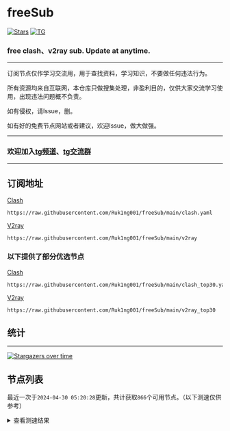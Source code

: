 # freeSub
[![Stars](https://img.shields.io/github/stars/Ruk1ng001/freeSub)](https://github.com/Ruk1ng001/freeSub/stargazers)
[![TG](https://img.shields.io/badge/Telegram-gray?logo=Telegram)](https://t.me/Ruk1ng001)
### free clash、v2ray sub. Update at anytime.

---

订阅节点仅作学习交流用，用于查找资料，学习知识，不要做任何违法行为。

所有资源均来自互联网，本仓库只做搜集处理，非盈利目的，仅供大家交流学习使用，出现违法问题概不负责。

如有侵权，请Issue，删。

如有好的免费节点网站或者建议，欢迎Issue，做大做强。

---

### 欢迎加入[tg频道](https://t.me/Ruk1ng001)、[tg交流群](https://t.me/+-e-b04EE5Cw2NmU1)

---

## 订阅地址
[Clash](https://raw.githubusercontent.com/Ruk1ng001/freeSub/main/clash.yaml)
```
https://raw.githubusercontent.com/Ruk1ng001/freeSub/main/clash.yaml
```
[V2ray](https://raw.githubusercontent.com/Ruk1ng001/freeSub/main/v2ray)
```
https://raw.githubusercontent.com/Ruk1ng001/freeSub/main/v2ray
```
### 以下提供了部分优选节点

[Clash](https://raw.githubusercontent.com/Ruk1ng001/freeSub/main/clash_top30.yaml)
```
https://raw.githubusercontent.com/Ruk1ng001/freeSub/main/clash_top30.yaml
```
[V2ray](https://raw.githubusercontent.com/Ruk1ng001/freeSub/main/v2ray_top30)
```
https://raw.githubusercontent.com/Ruk1ng001/freeSub/main/v2ray_top30
```

## 统计

---

[![Stargazers over time](https://starchart.cc/Ruk1ng001/freeSub.svg)](https://starchart.cc/Ruk1ng001/freeSub)

## 节点列表

最近一次于`2024-04-30 05:20:28`更新，共计获取`866`个可用节点。（以下测速仅供参考）

<details> <summary>查看测速结果</summary>

| 序号 | 节点 | 带宽 | 延迟 |
|:--:|:--:|:--:|:--:|
 | 1 | github.com/Ruk1ng001_-864644756 | 1.88MB/s | 336.00ms |
 | 2 | github.com/Ruk1ng001_750482359 | 1.82MB/s | 367.00ms |
 | 3 | github.com/Ruk1ng001_-701248042 | 1.63MB/s | 465.00ms |
 | 4 | github.com/Ruk1ng001_1377696017 | 1.59MB/s | 459.00ms |
 | 5 | github.com/Ruk1ng001_-77459827 | 1.57MB/s | 465.00ms |
 | 6 | github.com/Ruk1ng001_-307922973 | 1.56MB/s | 471.00ms |
 | 7 | github.com/Ruk1ng001_-1201750227 | 1.55MB/s | 481.00ms |
 | 8 | github.com/Ruk1ng001_735593585 | 1.54MB/s | 475.00ms |
 | 9 | github.com/Ruk1ng001_2132143802 | 1.53MB/s | 478.00ms |
 | 10 | github.com/Ruk1ng001_1327252134 | 1.53MB/s | 496.00ms |
 | 11 | github.com/Ruk1ng001_-954555404 | 1.51MB/s | 451.00ms |
 | 12 | github.com/Ruk1ng001_-751238893 | 1.51MB/s | 481.00ms |
 | 13 | github.com/Ruk1ng001_1021448339 | 1.47MB/s | 512.00ms |
 | 14 | github.com/Ruk1ng001_-639311855 | 1.46MB/s | 511.00ms |
 | 15 | github.com/Ruk1ng001_-597142342 | 1.44MB/s | 506.00ms |
 | 16 | github.com/Ruk1ng001_1178116026 | 1.43MB/s | 485.00ms |
 | 17 | github.com/Ruk1ng001_1767532343 | 1.43MB/s | 456.00ms |
 | 18 | github.com/Ruk1ng001_1065130515 | 1.41MB/s | 550.00ms |
 | 19 | github.com/Ruk1ng001_787301441 | 1.41MB/s | 507.00ms |
 | 20 | github.com/Ruk1ng001_116797288 | 1.40MB/s | 501.00ms |
 | 21 | github.com/Ruk1ng001_-2008819902 | 1.39MB/s | 470.00ms |
 | 22 | github.com/Ruk1ng001_-42671774 | 1.39MB/s | 515.00ms |
 | 23 | github.com/Ruk1ng001_1430802564 | 1.39MB/s | 529.00ms |
 | 24 | github.com/Ruk1ng001_1096866070 | 1.38MB/s | 493.00ms |
 | 25 | github.com/Ruk1ng001_-1281754856 | 1.38MB/s | 501.00ms |
 | 26 | github.com/Ruk1ng001_-1162869368 | 1.38MB/s | 500.00ms |
 | 27 | github.com/Ruk1ng001_275396915 | 1.37MB/s | 524.00ms |
 | 28 | github.com/Ruk1ng001_-318675314 | 1.37MB/s | 528.00ms |
 | 29 | github.com/Ruk1ng001_907780946 | 1.36MB/s | 459.00ms |
 | 30 | github.com/Ruk1ng001_-128805538 | 1.36MB/s | 475.00ms |
 | 31 | github.com/Ruk1ng001_350587327 | 1.36MB/s | 471.00ms |
 | 32 | github.com/Ruk1ng001_1792664036 | 1.35MB/s | 529.00ms |
 | 33 | github.com/Ruk1ng001_1935335904 | 1.34MB/s | 560.00ms |
 | 34 | github.com/Ruk1ng001_628477826 | 1.34MB/s | 576.00ms |
 | 35 | github.com/Ruk1ng001_1898589894 | 1.34MB/s | 506.00ms |
 | 36 | github.com/Ruk1ng001_769386145 | 1.33MB/s | 546.00ms |
 | 37 | github.com/Ruk1ng001_-1851879389 | 1.33MB/s | 586.00ms |
 | 38 | github.com/Ruk1ng001_878750351 | 1.32MB/s | 327.00ms |
 | 39 | github.com/Ruk1ng001_860540961 | 1.32MB/s | 559.00ms |
 | 40 | github.com/Ruk1ng001_466038079 | 1.32MB/s | 534.00ms |
 | 41 | github.com/Ruk1ng001_263721584 | 1.32MB/s | 570.00ms |
 | 42 | github.com/Ruk1ng001_-1216960561 | 1.31MB/s | 505.00ms |
 | 43 | github.com/Ruk1ng001_1527287410 | 1.31MB/s | 452.00ms |
 | 44 | github.com/Ruk1ng001_821031194 | 1.29MB/s | 526.00ms |
 | 45 | github.com/Ruk1ng001_-404299681 | 1.29MB/s | 514.00ms |
 | 46 | github.com/Ruk1ng001_-1180073645 | 1.28MB/s | 584.00ms |
 | 47 | github.com/Ruk1ng001_-1292845614 | 1.28MB/s | 560.00ms |
 | 48 | github.com/Ruk1ng001_932951852 | 1.26MB/s | 591.00ms |
 | 49 | github.com/Ruk1ng001_-72686330 | 1.26MB/s | 565.00ms |
 | 50 | github.com/Ruk1ng001_-1966908762 | 1.26MB/s | 644.00ms |
 | 51 | github.com/Ruk1ng001_-1360340537 | 1.26MB/s | 585.00ms |
 | 52 | github.com/Ruk1ng001_1271741979 | 1.25MB/s | 607.00ms |
 | 53 | github.com/Ruk1ng001_147216370 | 1.25MB/s | 478.00ms |
 | 54 | github.com/Ruk1ng001_-1772344400 | 1.25MB/s | 532.00ms |
 | 55 | github.com/Ruk1ng001_-740350936 | 1.25MB/s | 602.00ms |
 | 56 | github.com/Ruk1ng001_-1761379707 | 1.25MB/s | 469.00ms |
 | 57 | github.com/Ruk1ng001_-1022986302 | 1.25MB/s | 521.00ms |
 | 58 | github.com/Ruk1ng001_260636008 | 1.24MB/s | 624.00ms |
 | 59 | github.com/Ruk1ng001_1411162520 | 1.23MB/s | 606.00ms |
 | 60 | github.com/Ruk1ng001_812899496 | 1.23MB/s | 585.00ms |
 | 61 | github.com/Ruk1ng001_1419532988 | 1.23MB/s | 633.00ms |
 | 62 | github.com/Ruk1ng001_-2124455810 | 1.23MB/s | 625.00ms |
 | 63 | github.com/Ruk1ng001_634666711 | 1.22MB/s | 614.00ms |
 | 64 | github.com/Ruk1ng001_-1021369677 | 1.22MB/s | 561.00ms |
 | 65 | github.com/Ruk1ng001_-755456810 | 1.22MB/s | 609.00ms |
 | 66 | github.com/Ruk1ng001_-467817234 | 1.21MB/s | 564.00ms |
 | 67 | github.com/Ruk1ng001_2130424477 | 1.21MB/s | 350.00ms |
 | 68 | github.com/Ruk1ng001_782415132 | 1.21MB/s | 490.00ms |
 | 69 | github.com/Ruk1ng001_1048613264 | 1.20MB/s | 637.00ms |
 | 70 | github.com/Ruk1ng001_-707110634 | 1.20MB/s | 633.00ms |
 | 71 | github.com/Ruk1ng001_-1963426427 | 1.20MB/s | 576.00ms |
 | 72 | github.com/Ruk1ng001_71355846 | 1.20MB/s | 663.00ms |
 | 73 | github.com/Ruk1ng001_-1283560356 | 1.20MB/s | 229.00ms |
 | 74 | github.com/Ruk1ng001_1453958981 | 1.20MB/s | 635.00ms |
 | 75 | github.com/Ruk1ng001_-824913966 | 1.19MB/s | 694.00ms |
 | 76 | github.com/Ruk1ng001_2096896623 | 1.18MB/s | 640.00ms |
 | 77 | github.com/Ruk1ng001_-1888079927 | 1.18MB/s | 638.00ms |
 | 78 | github.com/Ruk1ng001_1940126063 | 1.18MB/s | 629.00ms |
 | 79 | github.com/Ruk1ng001_1135235522 | 1.18MB/s | 657.00ms |
 | 80 | github.com/Ruk1ng001_763786665 | 1.17MB/s | 630.00ms |
 | 81 | github.com/Ruk1ng001_-1583729026 | 1.17MB/s | 621.00ms |
 | 82 | github.com/Ruk1ng001_-656763687 | 1.17MB/s | 640.00ms |
 | 83 | github.com/Ruk1ng001_1106085003 | 1.16MB/s | 640.00ms |
 | 84 | github.com/Ruk1ng001_-567240282 | 1.16MB/s | 605.00ms |
 | 85 | github.com/Ruk1ng001_229826594 | 1.16MB/s | 570.00ms |
 | 86 | github.com/Ruk1ng001_-1456904655 | 1.16MB/s | 650.00ms |
 | 87 | github.com/Ruk1ng001_607284697 | 1.15MB/s | 598.00ms |
 | 88 | github.com/Ruk1ng001_-572057280 | 1.15MB/s | 610.00ms |
 | 89 | github.com/Ruk1ng001_-1265510744 | 1.14MB/s | 600.00ms |
 | 90 | github.com/Ruk1ng001_1488993127 | 1.14MB/s | 653.00ms |
 | 91 | github.com/Ruk1ng001_-932963556 | 1.14MB/s | 576.00ms |
 | 92 | github.com/Ruk1ng001_1811181107 | 1.13MB/s | 725.00ms |
 | 93 | github.com/Ruk1ng001_-1871375584 | 1.13MB/s | 631.00ms |
 | 94 | github.com/Ruk1ng001_810658965 | 1.13MB/s | 345.00ms |
 | 95 | github.com/Ruk1ng001_-419469399 | 1.12MB/s | 386.00ms |
 | 96 | github.com/Ruk1ng001_-1307519898 | 1.12MB/s | 657.00ms |
 | 97 | github.com/Ruk1ng001_-902940080 | 1.12MB/s | 673.00ms |
 | 98 | github.com/Ruk1ng001_863525563 | 1.11MB/s | 533.00ms |
 | 99 | github.com/Ruk1ng001_900429189 | 1.11MB/s | 632.00ms |
 | 100 | github.com/Ruk1ng001_-110721427 | 1.11MB/s | 664.00ms |
 | 101 | github.com/Ruk1ng001_282434535 | 1.11MB/s | 580.00ms |
 | 102 | github.com/Ruk1ng001_1330456044 | 1.10MB/s | 688.00ms |
 | 103 | github.com/Ruk1ng001_-879615532 | 1.10MB/s | 553.00ms |
 | 104 | github.com/Ruk1ng001_-1136375366 | 1.10MB/s | 554.00ms |
 | 105 | github.com/Ruk1ng001_125156137 | 1.09MB/s | 542.00ms |
 | 106 | github.com/Ruk1ng001_1850867510 | 1.09MB/s | 723.00ms |
 | 107 | github.com/Ruk1ng001_-137273088 | 1.09MB/s | 689.00ms |
 | 108 | github.com/Ruk1ng001_-523261512 | 1.09MB/s | 602.00ms |
 | 109 | github.com/Ruk1ng001_1119602192 | 1.09MB/s | 571.00ms |
 | 110 | github.com/Ruk1ng001_666576685 | 1.09MB/s | 721.00ms |
 | 111 | github.com/Ruk1ng001_1473183310 | 1.08MB/s | 721.00ms |
 | 112 | github.com/Ruk1ng001_1641710100 | 1.08MB/s | 594.00ms |
 | 113 | github.com/Ruk1ng001_1817323524 | 1.07MB/s | 532.00ms |
 | 114 | github.com/Ruk1ng001_369635224 | 1.07MB/s | 708.00ms |
 | 115 | github.com/Ruk1ng001_-1435044134 | 1.07MB/s | 607.00ms |
 | 116 | github.com/Ruk1ng001_1642166687 | 1.06MB/s | 257.00ms |
 | 117 | github.com/Ruk1ng001_-709747586 | 1.06MB/s | 599.00ms |
 | 118 | github.com/Ruk1ng001_1908144543 | 1.06MB/s | 666.00ms |
 | 119 | github.com/Ruk1ng001_107634401 | 1.06MB/s | 732.00ms |
 | 120 | github.com/Ruk1ng001_734757841 | 1.06MB/s | 703.00ms |
 | 121 | github.com/Ruk1ng001_222308540 | 1.05MB/s | 526.00ms |
 | 122 | github.com/Ruk1ng001_-354573077 | 1.05MB/s | 467.00ms |
 | 123 | github.com/Ruk1ng001_-1356028355 | 1.05MB/s | 733.00ms |
 | 124 | github.com/Ruk1ng001_1821805418 | 1.05MB/s | 679.00ms |
 | 125 | github.com/Ruk1ng001_-1877140180 | 1.05MB/s | 631.00ms |
 | 126 | github.com/Ruk1ng001_768566522 | 1.04MB/s | 771.00ms |
 | 127 | github.com/Ruk1ng001_1855538875 | 1.04MB/s | 516.00ms |
 | 128 | github.com/Ruk1ng001_1277672025 | 1.04MB/s | 708.00ms |
 | 129 | github.com/Ruk1ng001_-1415195618 | 1.04MB/s | 672.00ms |
 | 130 | github.com/Ruk1ng001_142284171 | 1.03MB/s | 689.00ms |
 | 131 | github.com/Ruk1ng001_278686534 | 1.03MB/s | 480.00ms |
 | 132 | github.com/Ruk1ng001_-48314630 | 1.03MB/s | 604.00ms |
 | 133 | github.com/Ruk1ng001_-977279528 | 1.02MB/s | 733.00ms |
 | 134 | github.com/Ruk1ng001_-2099702358 | 1.02MB/s | 725.00ms |
 | 135 | github.com/Ruk1ng001_-867603768 | 1.02MB/s | 652.00ms |
 | 136 | github.com/Ruk1ng001_-483499846 | 1.02MB/s | 724.00ms |
 | 137 | github.com/Ruk1ng001_-1987347299 | 1.02MB/s | 772.00ms |
 | 138 | github.com/Ruk1ng001_1072752017 | 1.01MB/s | 785.00ms |
 | 139 | github.com/Ruk1ng001_653986276 | 1.01MB/s | 782.00ms |
 | 140 | github.com/Ruk1ng001_-194427570 | 1.01MB/s | 750.00ms |
 | 141 | github.com/Ruk1ng001_959771399 | 1.01MB/s | 666.00ms |
 | 142 | github.com/Ruk1ng001_-1596507209 | 1.01MB/s | 795.00ms |
 | 143 | github.com/Ruk1ng001_1942222370 | 1.01MB/s | 822.00ms |
 | 144 | github.com/Ruk1ng001_1633485633 | 1.01MB/s | 746.00ms |
 | 145 | github.com/Ruk1ng001_-1676334738 | 1.00MB/s | 682.00ms |
 | 146 | github.com/Ruk1ng001_924727498 | 1.00MB/s | 776.00ms |
 | 147 | github.com/Ruk1ng001_308458359 | 1022.35KB/s | 729.00ms |
 | 148 | github.com/Ruk1ng001_-1296052283 | 1021.66KB/s | 639.00ms |
 | 149 | github.com/Ruk1ng001_615188320 | 1020.03KB/s | 537.00ms |
 | 150 | github.com/Ruk1ng001_-207279786 | 1019.02KB/s | 830.00ms |
 | 151 | github.com/Ruk1ng001_-651072117 | 1016.33KB/s | 497.00ms |
 | 152 | github.com/Ruk1ng001_1410094828 | 1015.33KB/s | 794.00ms |
 | 153 | github.com/Ruk1ng001_522134448 | 1011.25KB/s | 659.00ms |
 | 154 | github.com/Ruk1ng001_2047944952 | 1011.00KB/s | 702.00ms |
 | 155 | github.com/Ruk1ng001_-1071777199 | 998.20KB/s | 875.00ms |
 | 156 | github.com/Ruk1ng001_316969720 | 983.98KB/s | 523.00ms |
 | 157 | github.com/Ruk1ng001_-1343071217 | 977.90KB/s | 780.00ms |
 | 158 | github.com/Ruk1ng001_-1900273635 | 969.25KB/s | 776.00ms |
 | 159 | github.com/Ruk1ng001_-993462027 | 967.30KB/s | 812.00ms |
 | 160 | github.com/Ruk1ng001_-546305627 | 956.35KB/s | 766.00ms |
 | 161 | github.com/Ruk1ng001_-1558713667 | 953.38KB/s | 642.00ms |
 | 162 | github.com/Ruk1ng001_2012269749 | 953.23KB/s | 647.00ms |
 | 163 | github.com/Ruk1ng001_-677114025 | 947.09KB/s | 748.00ms |
 | 164 | github.com/Ruk1ng001_105508716 | 946.84KB/s | 677.00ms |
 | 165 | github.com/Ruk1ng001_-1809809986 | 944.05KB/s | 650.00ms |
 | 166 | github.com/Ruk1ng001_-706399661 | 941.73KB/s | 814.00ms |
 | 167 | github.com/Ruk1ng001_1441520301 | 941.42KB/s | 671.00ms |
 | 168 | github.com/Ruk1ng001_1708283347 | 939.57KB/s | 707.00ms |
 | 169 | github.com/Ruk1ng001_514599462 | 935.74KB/s | 776.00ms |
 | 170 | github.com/Ruk1ng001_475262404 | 934.36KB/s | 658.00ms |
 | 171 | github.com/Ruk1ng001_-1268806120 | 933.96KB/s | 916.00ms |
 | 172 | github.com/Ruk1ng001_-831811824 | 927.50KB/s | 756.00ms |
 | 173 | github.com/Ruk1ng001_538407467 | 914.25KB/s | 710.00ms |
 | 174 | github.com/Ruk1ng001_-644425823 | 907.23KB/s | 803.00ms |
 | 175 | github.com/Ruk1ng001_-714544157 | 906.46KB/s | 918.00ms |
 | 176 | github.com/Ruk1ng001_-505067315 | 904.64KB/s | 579.00ms |
 | 177 | github.com/Ruk1ng001_1309103457 | 903.18KB/s | 916.00ms |
 | 178 | github.com/Ruk1ng001_861803809 | 899.95KB/s | 781.00ms |
 | 179 | github.com/Ruk1ng001_1584523613 | 899.33KB/s | 633.00ms |
 | 180 | github.com/Ruk1ng001_-2053356741 | 896.40KB/s | 879.00ms |
 | 181 | github.com/Ruk1ng001_374316879 | 893.23KB/s | 931.00ms |
 | 182 | github.com/Ruk1ng001_-1543393988 | 890.96KB/s | 821.00ms |
 | 183 | github.com/Ruk1ng001_-82049178 | 889.35KB/s | 326.00ms |
 | 184 | github.com/Ruk1ng001_-434239638 | 889.19KB/s | 820.00ms |
 | 185 | github.com/Ruk1ng001_-1608408967 | 888.55KB/s | 825.00ms |
 | 186 | github.com/Ruk1ng001_-310392354 | 884.42KB/s | 706.00ms |
 | 187 | github.com/Ruk1ng001_-901017112 | 881.34KB/s | 690.00ms |
 | 188 | github.com/Ruk1ng001_-2137157306 | 878.04KB/s | 862.00ms |
 | 189 | github.com/Ruk1ng001_203388473 | 877.97KB/s | 695.00ms |
 | 190 | github.com/Ruk1ng001_-249614428 | 871.70KB/s | 591.00ms |
 | 191 | github.com/Ruk1ng001_1087441633 | 865.61KB/s | 890.00ms |
 | 192 | github.com/Ruk1ng001_-1695223849 | 863.86KB/s | 1018.00ms |
 | 193 | github.com/Ruk1ng001_-1566605658 | 861.87KB/s | 942.00ms |
 | 194 | github.com/Ruk1ng001_1933410384 | 859.86KB/s | 941.00ms |
 | 195 | github.com/Ruk1ng001_-1519936984 | 852.81KB/s | 757.00ms |
 | 196 | github.com/Ruk1ng001_1259146146 | 852.12KB/s | 736.00ms |
 | 197 | github.com/Ruk1ng001_-1208586738 | 846.27KB/s | 1032.00ms |
 | 198 | github.com/Ruk1ng001_109084235 | 842.68KB/s | 956.00ms |
 | 199 | github.com/Ruk1ng001_2138864492 | 838.72KB/s | 774.00ms |
 | 200 | github.com/Ruk1ng001_202667941 | 834.41KB/s | 873.00ms |
 | 201 | github.com/Ruk1ng001_-2118448033 | 832.00KB/s | 436.00ms |
 | 202 | github.com/Ruk1ng001_908448755 | 825.69KB/s | 555.00ms |
 | 203 | github.com/Ruk1ng001_-902241499 | 820.26KB/s | 929.00ms |
 | 204 | github.com/Ruk1ng001_149570347 | 812.75KB/s | 515.00ms |
 | 205 | github.com/Ruk1ng001_477423440 | 811.88KB/s | 903.00ms |
 | 206 | github.com/Ruk1ng001_-1422281312 | 811.64KB/s | 995.00ms |
 | 207 | github.com/Ruk1ng001_816734664 | 809.38KB/s | 587.00ms |
 | 208 | github.com/Ruk1ng001_-1369929479 | 788.49KB/s | 934.00ms |
 | 209 | github.com/Ruk1ng001_-1571649611 | 785.63KB/s | 816.00ms |
 | 210 | github.com/Ruk1ng001_1874352094 | 783.47KB/s | 843.00ms |
 | 211 | github.com/Ruk1ng001_-630648948 | 780.18KB/s | 1007.00ms |
 | 212 | github.com/Ruk1ng001_-1084600136 | 772.71KB/s | 1064.00ms |
 | 213 | github.com/Ruk1ng001_2057595105 | 771.81KB/s | 895.00ms |
 | 214 | github.com/Ruk1ng001_1938509145 | 767.84KB/s | 433.00ms |
 | 215 | github.com/Ruk1ng001_-1369830408 | 762.91KB/s | 1017.00ms |
 | 216 | github.com/Ruk1ng001_61757832 | 758.24KB/s | 954.00ms |
 | 217 | github.com/Ruk1ng001_-1094012718 | 753.41KB/s | 889.00ms |
 | 218 | github.com/Ruk1ng001_1864778339 | 753.09KB/s | 1063.00ms |
 | 219 | github.com/Ruk1ng001_683389852 | 751.14KB/s | 763.00ms |
 | 220 | github.com/Ruk1ng001_1776344970 | 751.03KB/s | 1098.00ms |
 | 221 | github.com/Ruk1ng001_336141647 | 749.56KB/s | 1060.00ms |
 | 222 | github.com/Ruk1ng001_-1604217019 | 747.10KB/s | 604.00ms |
 | 223 | github.com/Ruk1ng001_1886975613 | 746.14KB/s | 572.00ms |
 | 224 | github.com/Ruk1ng001_-882163439 | 736.70KB/s | 456.00ms |
 | 225 | github.com/Ruk1ng001_1784462142 | 735.75KB/s | 916.00ms |
 | 226 | github.com/Ruk1ng001_-1135230246 | 730.20KB/s | 732.00ms |
 | 227 | github.com/Ruk1ng001_168259977 | 728.04KB/s | 935.00ms |
 | 228 | github.com/Ruk1ng001_-1450471052 | 727.15KB/s | 1087.00ms |
 | 229 | github.com/Ruk1ng001_-42002960 | 724.22KB/s | 791.00ms |
 | 230 | github.com/Ruk1ng001_-329355852 | 723.00KB/s | 1106.00ms |
 | 231 | github.com/Ruk1ng001_26277396 | 718.56KB/s | 956.00ms |
 | 232 | github.com/Ruk1ng001_-38048587 | 717.82KB/s | 763.00ms |
 | 233 | github.com/Ruk1ng001_1989420087 | 717.33KB/s | 875.00ms |
 | 234 | github.com/Ruk1ng001_1732866258 | 716.50KB/s | 1120.00ms |
 | 235 | github.com/Ruk1ng001_-1029738117 | 716.02KB/s | 797.00ms |
 | 236 | github.com/Ruk1ng001_-1259910031 | 714.37KB/s | 1137.00ms |
 | 237 | github.com/Ruk1ng001_-1719116152 | 710.10KB/s | 996.00ms |
 | 238 | github.com/Ruk1ng001_515878291 | 707.81KB/s | 945.00ms |
 | 239 | github.com/Ruk1ng001_1246011233 | 704.89KB/s | 908.00ms |
 | 240 | github.com/Ruk1ng001_-318061034 | 704.02KB/s | 1126.00ms |
 | 241 | github.com/Ruk1ng001_24109246 | 701.34KB/s | 564.00ms |
 | 242 | github.com/Ruk1ng001_952073187 | 694.34KB/s | 977.00ms |
 | 243 | github.com/Ruk1ng001_1173585338 | 692.74KB/s | 935.00ms |
 | 244 | github.com/Ruk1ng001_1795808180 | 690.69KB/s | 1043.00ms |
 | 245 | github.com/Ruk1ng001_-1646073685 | 688.80KB/s | 934.00ms |
 | 246 | github.com/Ruk1ng001_1021822820 | 687.62KB/s | 855.00ms |
 | 247 | github.com/Ruk1ng001_1233879076 | 686.14KB/s | 850.00ms |
 | 248 | github.com/Ruk1ng001_1265275815 | 680.45KB/s | 673.00ms |
 | 249 | github.com/Ruk1ng001_54416559 | 674.55KB/s | 944.00ms |
 | 250 | github.com/Ruk1ng001_-1722130194 | 674.05KB/s | 820.00ms |
 | 251 | github.com/Ruk1ng001_-684883921 | 673.98KB/s | 881.00ms |
 | 252 | github.com/Ruk1ng001_-218735497 | 673.44KB/s | 909.00ms |
 | 253 | github.com/Ruk1ng001_-341986395 | 673.44KB/s | 1179.00ms |
 | 254 | github.com/Ruk1ng001_309066818 | 673.05KB/s | 1044.00ms |
 | 255 | github.com/Ruk1ng001_-1902130201 | 671.17KB/s | 1131.00ms |
 | 256 | github.com/Ruk1ng001_-1071779737 | 669.14KB/s | 836.00ms |
 | 257 | github.com/Ruk1ng001_1288784666 | 668.26KB/s | 432.00ms |
 | 258 | github.com/Ruk1ng001_1150299057 | 664.64KB/s | 1099.00ms |
 | 259 | github.com/Ruk1ng001_1688068641 | 664.32KB/s | 1221.00ms |
 | 260 | github.com/Ruk1ng001_-1226656294 | 663.97KB/s | 889.00ms |
 | 261 | github.com/Ruk1ng001_864906418 | 663.65KB/s | 1047.00ms |
 | 262 | github.com/Ruk1ng001_1403960517 | 663.02KB/s | 1051.00ms |
 | 263 | github.com/Ruk1ng001_-1681328758 | 662.78KB/s | 952.00ms |
 | 264 | github.com/Ruk1ng001_-2136996990 | 662.18KB/s | 960.00ms |
 | 265 | github.com/Ruk1ng001_-1643581754 | 661.74KB/s | 1019.00ms |
 | 266 | github.com/Ruk1ng001_976077167 | 659.06KB/s | 963.00ms |
 | 267 | github.com/Ruk1ng001_402196054 | 658.83KB/s | 673.00ms |
 | 268 | github.com/Ruk1ng001_-556078580 | 654.72KB/s | 940.00ms |
 | 269 | github.com/Ruk1ng001_1132634313 | 653.84KB/s | 1046.00ms |
 | 270 | github.com/Ruk1ng001_-63059585 | 653.58KB/s | 1040.00ms |
 | 271 | github.com/Ruk1ng001_612511943 | 650.94KB/s | 963.00ms |
 | 272 | github.com/Ruk1ng001_-1030152147 | 647.60KB/s | 877.00ms |
 | 273 | github.com/Ruk1ng001_-372514392 | 647.10KB/s | 808.00ms |
 | 274 | github.com/Ruk1ng001_953214142 | 646.70KB/s | 969.00ms |
 | 275 | github.com/Ruk1ng001_-733404278 | 643.14KB/s | 996.00ms |
 | 276 | github.com/Ruk1ng001_-725807403 | 642.55KB/s | 1066.00ms |
 | 277 | github.com/Ruk1ng001_-1908810807 | 639.76KB/s | 1094.00ms |
 | 278 | github.com/Ruk1ng001_669959408 | 639.60KB/s | 989.00ms |
 | 279 | github.com/Ruk1ng001_518253099 | 638.62KB/s | 1075.00ms |
 | 280 | github.com/Ruk1ng001_-1806110370 | 637.23KB/s | 1006.00ms |
 | 281 | github.com/Ruk1ng001_-547071946 | 636.83KB/s | 997.00ms |
 | 282 | github.com/Ruk1ng001_1096935246 | 636.14KB/s | 989.00ms |
 | 283 | github.com/Ruk1ng001_-1763646631 | 636.07KB/s | 665.00ms |
 | 284 | github.com/Ruk1ng001_2003040370 | 635.51KB/s | 1259.00ms |
 | 285 | github.com/Ruk1ng001_-450033463 | 635.50KB/s | 990.00ms |
 | 286 | github.com/Ruk1ng001_260440826 | 634.83KB/s | 957.00ms |
 | 287 | github.com/Ruk1ng001_-1212468717 | 634.62KB/s | 981.00ms |
 | 288 | github.com/Ruk1ng001_-394323725 | 634.22KB/s | 949.00ms |
 | 289 | github.com/Ruk1ng001_-415666166 | 634.16KB/s | 1013.00ms |
 | 290 | github.com/Ruk1ng001_1608786824 | 633.36KB/s | 858.00ms |
 | 291 | github.com/Ruk1ng001_838451797 | 632.78KB/s | 855.00ms |
 | 292 | github.com/Ruk1ng001_-2073462185 | 631.75KB/s | 1135.00ms |
 | 293 | github.com/Ruk1ng001_-824221521 | 631.64KB/s | 920.00ms |
 | 294 | github.com/Ruk1ng001_-2141815381 | 631.46KB/s | 1000.00ms |
 | 295 | github.com/Ruk1ng001_1950730317 | 630.99KB/s | 1036.00ms |
 | 296 | github.com/Ruk1ng001_-988191811 | 629.08KB/s | 841.00ms |
 | 297 | github.com/Ruk1ng001_1547761059 | 627.41KB/s | 982.00ms |
 | 298 | github.com/Ruk1ng001_1500734196 | 626.18KB/s | 1114.00ms |
 | 299 | github.com/Ruk1ng001_-1500912285 | 626.05KB/s | 1084.00ms |
 | 300 | github.com/Ruk1ng001_703600976 | 624.88KB/s | 946.00ms |
 | 301 | github.com/Ruk1ng001_-48086940 | 624.76KB/s | 1013.00ms |
 | 302 | github.com/Ruk1ng001_459805784 | 624.67KB/s | 1025.00ms |
 | 303 | github.com/Ruk1ng001_374325719 | 622.57KB/s | 1302.00ms |
 | 304 | github.com/Ruk1ng001_1695862792 | 619.76KB/s | 1017.00ms |
 | 305 | github.com/Ruk1ng001_1698292588 | 617.39KB/s | 903.00ms |
 | 306 | github.com/Ruk1ng001_-1331213031 | 614.72KB/s | 1094.00ms |
 | 307 | github.com/Ruk1ng001_229726597 | 612.56KB/s | 1028.00ms |
 | 308 | github.com/Ruk1ng001_-1101632306 | 612.07KB/s | 1174.00ms |
 | 309 | github.com/Ruk1ng001_-279989031 | 611.23KB/s | 1275.00ms |
 | 310 | github.com/Ruk1ng001_-1831691605 | 609.12KB/s | 1037.00ms |
 | 311 | github.com/Ruk1ng001_1124798754 | 607.45KB/s | 1098.00ms |
 | 312 | github.com/Ruk1ng001_-285268107 | 607.20KB/s | 921.00ms |
 | 313 | github.com/Ruk1ng001_-25763586 | 603.61KB/s | 1368.00ms |
 | 314 | github.com/Ruk1ng001_-613298081 | 601.40KB/s | 629.00ms |
 | 315 | github.com/Ruk1ng001_1290382908 | 598.25KB/s | 959.00ms |
 | 316 | github.com/Ruk1ng001_-1457977974 | 597.73KB/s | 958.00ms |
 | 317 | github.com/Ruk1ng001_677403623 | 597.57KB/s | 1179.00ms |
 | 318 | github.com/Ruk1ng001_1223450202 | 597.01KB/s | 1246.00ms |
 | 319 | github.com/Ruk1ng001_549349443 | 597.01KB/s | 1007.00ms |
 | 320 | github.com/Ruk1ng001_1494653231 | 596.72KB/s | 1367.00ms |
 | 321 | github.com/Ruk1ng001_1158521075 | 596.21KB/s | 964.00ms |
 | 322 | github.com/Ruk1ng001_566247833 | 594.27KB/s | 971.00ms |
 | 323 | github.com/Ruk1ng001_-360716951 | 594.07KB/s | 834.00ms |
 | 324 | github.com/Ruk1ng001_-364953409 | 592.38KB/s | 1059.00ms |
 | 325 | github.com/Ruk1ng001_827572122 | 590.86KB/s | 1101.00ms |
 | 326 | github.com/Ruk1ng001_706619102 | 589.26KB/s | 979.00ms |
 | 327 | github.com/Ruk1ng001_1565244704 | 588.58KB/s | 977.00ms |
 | 328 | github.com/Ruk1ng001_-344735043 | 584.11KB/s | 984.00ms |
 | 329 | github.com/Ruk1ng001_155605479 | 582.37KB/s | 1060.00ms |
 | 330 | github.com/Ruk1ng001_-1301789867 | 581.38KB/s | 1048.00ms |
 | 331 | github.com/Ruk1ng001_-1888583703 | 580.80KB/s | 586.00ms |
 | 332 | github.com/Ruk1ng001_1199810734 | 580.27KB/s | 1293.00ms |
 | 333 | github.com/Ruk1ng001_-1689459176 | 580.13KB/s | 1029.00ms |
 | 334 | github.com/Ruk1ng001_856347142 | 577.18KB/s | 1216.00ms |
 | 335 | github.com/Ruk1ng001_1154362836 | 577.04KB/s | 1329.00ms |
 | 336 | github.com/Ruk1ng001_-541778948 | 576.83KB/s | 1127.00ms |
 | 337 | github.com/Ruk1ng001_1855012429 | 576.37KB/s | 1140.00ms |
 | 338 | github.com/Ruk1ng001_-934994937 | 572.43KB/s | 1106.00ms |
 | 339 | github.com/Ruk1ng001_-1621820126 | 571.92KB/s | 1160.00ms |
 | 340 | github.com/Ruk1ng001_2058077940 | 571.34KB/s | 849.00ms |
 | 341 | github.com/Ruk1ng001_-523817431 | 569.74KB/s | 1258.00ms |
 | 342 | github.com/Ruk1ng001_-1272088934 | 569.26KB/s | 1100.00ms |
 | 343 | github.com/Ruk1ng001_1005479842 | 567.45KB/s | 955.00ms |
 | 344 | github.com/Ruk1ng001_97225324 | 567.32KB/s | 906.00ms |
 | 345 | github.com/Ruk1ng001_-2044799979 | 565.31KB/s | 1483.00ms |
 | 346 | github.com/Ruk1ng001_1841657664 | 560.30KB/s | 995.00ms |
 | 347 | github.com/Ruk1ng001_-1843144322 | 560.26KB/s | 1088.00ms |
 | 348 | github.com/Ruk1ng001_-585345644 | 558.61KB/s | 1120.00ms |
 | 349 | github.com/Ruk1ng001_-492377739 | 557.61KB/s | 972.00ms |
 | 350 | github.com/Ruk1ng001_-274618752 | 557.13KB/s | 1471.00ms |
 | 351 | github.com/Ruk1ng001_81730174 | 555.60KB/s | 1157.00ms |
 | 352 | github.com/Ruk1ng001_-1535153810 | 553.14KB/s | 1207.00ms |
 | 353 | github.com/Ruk1ng001_819888097 | 548.42KB/s | 1025.00ms |
 | 354 | github.com/Ruk1ng001_-708946382 | 548.00KB/s | 1162.00ms |
 | 355 | github.com/Ruk1ng001_-1211456423 | 545.64KB/s | 973.00ms |
 | 356 | github.com/Ruk1ng001_-1171059028 | 542.59KB/s | 1384.00ms |
 | 357 | github.com/Ruk1ng001_425280324 | 540.50KB/s | 976.00ms |
 | 358 | github.com/Ruk1ng001_-1970566295 | 540.04KB/s | 1528.00ms |
 | 359 | github.com/Ruk1ng001_-1537019358 | 539.49KB/s | 1305.00ms |
 | 360 | github.com/Ruk1ng001_-483897485 | 539.27KB/s | 1119.00ms |
 | 361 | github.com/Ruk1ng001_388712776 | 537.35KB/s | 1543.00ms |
 | 362 | github.com/Ruk1ng001_-1320326361 | 535.26KB/s | 1561.00ms |
 | 363 | github.com/Ruk1ng001_-503236192 | 535.03KB/s | 1430.00ms |
 | 364 | github.com/Ruk1ng001_1788757087 | 534.59KB/s | 507.00ms |
 | 365 | github.com/Ruk1ng001_1160387298 | 532.64KB/s | 1236.00ms |
 | 366 | github.com/Ruk1ng001_-159133177 | 531.45KB/s | 1181.00ms |
 | 367 | github.com/Ruk1ng001_-218020078 | 526.54KB/s | 1716.00ms |
 | 368 | github.com/Ruk1ng001_-908853832 | 522.91KB/s | 1236.00ms |
 | 369 | github.com/Ruk1ng001_-440126641 | 518.72KB/s | 1039.00ms |
 | 370 | github.com/Ruk1ng001_998326338 | 517.92KB/s | 1357.00ms |
 | 371 | github.com/Ruk1ng001_1335312824 | 516.99KB/s | 1577.00ms |
 | 372 | github.com/Ruk1ng001_-1873811878 | 516.97KB/s | 649.00ms |
 | 373 | github.com/Ruk1ng001_1322709775 | 515.05KB/s | 1360.00ms |
 | 374 | github.com/Ruk1ng001_-396496849 | 513.90KB/s | 1051.00ms |
 | 375 | github.com/Ruk1ng001_-1308147619 | 513.78KB/s | 1206.00ms |
 | 376 | github.com/Ruk1ng001_634017858 | 513.12KB/s | 1488.00ms |
 | 377 | github.com/Ruk1ng001_1121139230 | 512.25KB/s | 1599.00ms |
 | 378 | github.com/Ruk1ng001_279113849 | 510.95KB/s | 1318.00ms |
 | 379 | github.com/Ruk1ng001_1556211124 | 509.81KB/s | 769.00ms |
 | 380 | github.com/Ruk1ng001_-471467992 | 508.76KB/s | 1023.00ms |
 | 381 | github.com/Ruk1ng001_-154237001 | 508.13KB/s | 709.00ms |
 | 382 | github.com/Ruk1ng001_252052606 | 507.80KB/s | 1332.00ms |
 | 383 | github.com/Ruk1ng001_-2008788123 | 506.06KB/s | 1278.00ms |
 | 384 | github.com/Ruk1ng001_-1190852790 | 505.81KB/s | 868.00ms |
 | 385 | github.com/Ruk1ng001_-487255443 | 504.54KB/s | 1063.00ms |
 | 386 | github.com/Ruk1ng001_1022491906 | 503.05KB/s | 1206.00ms |
 | 387 | github.com/Ruk1ng001_-1629635455 | 501.68KB/s | 1274.00ms |
 | 388 | github.com/Ruk1ng001_1751068328 | 500.73KB/s | 768.00ms |
 | 389 | github.com/Ruk1ng001_-745706713 | 500.29KB/s | 1598.00ms |
 | 390 | github.com/Ruk1ng001_-2025837458 | 499.15KB/s | 1457.00ms |
 | 391 | github.com/Ruk1ng001_-737938593 | 496.97KB/s | 1579.00ms |
 | 392 | github.com/Ruk1ng001_11392801 | 496.56KB/s | 1325.00ms |
 | 393 | github.com/Ruk1ng001_102931221 | 493.80KB/s | 1544.00ms |
 | 394 | github.com/Ruk1ng001_-263588376 | 492.95KB/s | 839.00ms |
 | 395 | github.com/Ruk1ng001_1362513501 | 491.69KB/s | 1636.00ms |
 | 396 | github.com/Ruk1ng001_1734840782 | 491.35KB/s | 1139.00ms |
 | 397 | github.com/Ruk1ng001_307022608 | 490.21KB/s | 1564.00ms |
 | 398 | github.com/Ruk1ng001_-576641600 | 487.15KB/s | 1129.00ms |
 | 399 | github.com/Ruk1ng001_-1271334340 | 486.87KB/s | 1638.00ms |
 | 400 | github.com/Ruk1ng001_-312745645 | 485.66KB/s | 1144.00ms |
 | 401 | github.com/Ruk1ng001_1336643521 | 484.93KB/s | 1123.00ms |
 | 402 | github.com/Ruk1ng001_-325878939 | 483.31KB/s | 1676.00ms |
 | 403 | github.com/Ruk1ng001_368365411 | 483.27KB/s | 1651.00ms |
 | 404 | github.com/Ruk1ng001_-1472012229 | 482.17KB/s | 1653.00ms |
 | 405 | github.com/Ruk1ng001_-2004989167 | 481.86KB/s | 1242.00ms |
 | 406 | github.com/Ruk1ng001_872157163 | 480.66KB/s | 1602.00ms |
 | 407 | github.com/Ruk1ng001_-1591868988 | 480.45KB/s | 848.00ms |
 | 408 | github.com/Ruk1ng001_-990663982 | 477.74KB/s | 1354.00ms |
 | 409 | github.com/Ruk1ng001_351015876 | 477.48KB/s | 1682.00ms |
 | 410 | github.com/Ruk1ng001_-1402275346 | 476.40KB/s | 952.00ms |
 | 411 | github.com/Ruk1ng001_-292540982 | 474.12KB/s | 1691.00ms |
 | 412 | github.com/Ruk1ng001_-394796428 | 473.70KB/s | 1640.00ms |
 | 413 | github.com/Ruk1ng001_-1774119762 | 473.69KB/s | 1350.00ms |
 | 414 | github.com/Ruk1ng001_1772374526 | 468.62KB/s | 1529.00ms |
 | 415 | github.com/Ruk1ng001_-1620562702 | 468.51KB/s | 1201.00ms |
 | 416 | github.com/Ruk1ng001_-2076773110 | 466.81KB/s | 1667.00ms |
 | 417 | github.com/Ruk1ng001_-671587971 | 466.16KB/s | 1207.00ms |
 | 418 | github.com/Ruk1ng001_-8821064 | 465.72KB/s | 1591.00ms |
 | 419 | github.com/Ruk1ng001_-1227938262 | 465.58KB/s | 1618.00ms |
 | 420 | github.com/Ruk1ng001_1855943804 | 463.83KB/s | 1744.00ms |
 | 421 | github.com/Ruk1ng001_1812061750 | 462.02KB/s | 1647.00ms |
 | 422 | github.com/Ruk1ng001_277200126 | 460.14KB/s | 1555.00ms |
 | 423 | github.com/Ruk1ng001_1214260169 | 458.93KB/s | 1576.00ms |
 | 424 | github.com/Ruk1ng001_850726388 | 458.07KB/s | 1550.00ms |
 | 425 | github.com/Ruk1ng001_-256518988 | 457.76KB/s | 1677.00ms |
 | 426 | github.com/Ruk1ng001_1761762000 | 457.44KB/s | 1677.00ms |
 | 427 | github.com/Ruk1ng001_-1667390085 | 456.41KB/s | 1672.00ms |
 | 428 | github.com/Ruk1ng001_-495449566 | 456.08KB/s | 1715.00ms |
 | 429 | github.com/Ruk1ng001_1841722393 | 455.25KB/s | 1663.00ms |
 | 430 | github.com/Ruk1ng001_163087842 | 454.96KB/s | 1434.00ms |
 | 431 | github.com/Ruk1ng001_1484420621 | 454.37KB/s | 923.00ms |
 | 432 | github.com/Ruk1ng001_130290056 | 453.30KB/s | 1559.00ms |
 | 433 | github.com/Ruk1ng001_622622380 | 452.30KB/s | 1479.00ms |
 | 434 | github.com/Ruk1ng001_1733174884 | 452.10KB/s | 1500.00ms |
 | 435 | github.com/Ruk1ng001_67220942 | 451.76KB/s | 1478.00ms |
 | 436 | github.com/Ruk1ng001_-1025241223 | 450.31KB/s | 1678.00ms |
 | 437 | github.com/Ruk1ng001_-1371462471 | 449.76KB/s | 1418.00ms |
 | 438 | github.com/Ruk1ng001_577553371 | 449.75KB/s | 1625.00ms |
 | 439 | github.com/Ruk1ng001_-1591304320 | 449.09KB/s | 1644.00ms |
 | 440 | github.com/Ruk1ng001_-899982482 | 448.17KB/s | 1369.00ms |
 | 441 | github.com/Ruk1ng001_272307022 | 447.95KB/s | 1070.00ms |
 | 442 | github.com/Ruk1ng001_-7804878 | 447.42KB/s | 1681.00ms |
 | 443 | github.com/Ruk1ng001_-1117315028 | 446.15KB/s | 1740.00ms |
 | 444 | github.com/Ruk1ng001_-1867345722 | 444.88KB/s | 1724.00ms |
 | 445 | github.com/Ruk1ng001_-210129070 | 444.59KB/s | 1596.00ms |
 | 446 | github.com/Ruk1ng001_-1760470962 | 441.78KB/s | 1446.00ms |
 | 447 | github.com/Ruk1ng001_-778665003 | 441.31KB/s | 1697.00ms |
 | 448 | github.com/Ruk1ng001_-1959873306 | 441.06KB/s | 1253.00ms |
 | 449 | github.com/Ruk1ng001_-1447900392 | 440.61KB/s | 1764.00ms |
 | 450 | github.com/Ruk1ng001_504269012 | 439.43KB/s | 1778.00ms |
 | 451 | github.com/Ruk1ng001_1305101242 | 438.50KB/s | 1714.00ms |
 | 452 | github.com/Ruk1ng001_-1933041274 | 438.26KB/s | 1685.00ms |
 | 453 | github.com/Ruk1ng001_-2111222179 | 437.59KB/s | 1555.00ms |
 | 454 | github.com/Ruk1ng001_470856959 | 435.67KB/s | 1198.00ms |
 | 455 | github.com/Ruk1ng001_565028855 | 435.09KB/s | 1762.00ms |
 | 456 | github.com/Ruk1ng001_-2070957478 | 432.92KB/s | 1723.00ms |
 | 457 | github.com/Ruk1ng001_570977257 | 431.67KB/s | 1485.00ms |
 | 458 | github.com/Ruk1ng001_817889920 | 431.48KB/s | 1751.00ms |
 | 459 | github.com/Ruk1ng001_247556816 | 430.11KB/s | 1779.00ms |
 | 460 | github.com/Ruk1ng001_-651021266 | 428.39KB/s | 1683.00ms |
 | 461 | github.com/Ruk1ng001_-345208121 | 424.32KB/s | 1753.00ms |
 | 462 | github.com/Ruk1ng001_-1182257461 | 423.85KB/s | 1595.00ms |
 | 463 | github.com/Ruk1ng001_-655478002 | 422.39KB/s | 1846.00ms |
 | 464 | github.com/Ruk1ng001_1994918750 | 422.19KB/s | 1789.00ms |
 | 465 | github.com/Ruk1ng001_-169164339 | 421.41KB/s | 1259.00ms |
 | 466 | github.com/Ruk1ng001_-515018016 | 421.39KB/s | 885.00ms |
 | 467 | github.com/Ruk1ng001_-1300342326 | 420.32KB/s | 1815.00ms |
 | 468 | github.com/Ruk1ng001_-1404961718 | 418.96KB/s | 1726.00ms |
 | 469 | github.com/Ruk1ng001_-1559775598 | 418.78KB/s | 1873.00ms |
 | 470 | github.com/Ruk1ng001_1092046360 | 417.60KB/s | 1254.00ms |
 | 471 | github.com/Ruk1ng001_-381712290 | 417.16KB/s | 1857.00ms |
 | 472 | github.com/Ruk1ng001_-63007333 | 416.63KB/s | 1767.00ms |
 | 473 | github.com/Ruk1ng001_-1794163302 | 415.33KB/s | 1898.00ms |
 | 474 | github.com/Ruk1ng001_79215160 | 414.08KB/s | 1875.00ms |
 | 475 | github.com/Ruk1ng001_1993975900 | 413.84KB/s | 1251.00ms |
 | 476 | github.com/Ruk1ng001_775476669 | 413.77KB/s | 1730.00ms |
 | 477 | github.com/Ruk1ng001_416825391 | 413.31KB/s | 1552.00ms |
 | 478 | github.com/Ruk1ng001_-1858548782 | 412.77KB/s | 1530.00ms |
 | 479 | github.com/Ruk1ng001_691883378 | 412.65KB/s | 719.00ms |
 | 480 | github.com/Ruk1ng001_-1393043118 | 412.53KB/s | 1612.00ms |
 | 481 | github.com/Ruk1ng001_-1190627909 | 411.85KB/s | 1853.00ms |
 | 482 | github.com/Ruk1ng001_1076375240 | 410.15KB/s | 1750.00ms |
 | 483 | github.com/Ruk1ng001_237157709 | 408.55KB/s | 1634.00ms |
 | 484 | github.com/Ruk1ng001_-1978301575 | 408.28KB/s | 1913.00ms |
 | 485 | github.com/Ruk1ng001_784932094 | 407.63KB/s | 1254.00ms |
 | 486 | github.com/Ruk1ng001_2006892154 | 407.51KB/s | 1921.00ms |
 | 487 | github.com/Ruk1ng001_-71894913 | 406.45KB/s | 1881.00ms |
 | 488 | github.com/Ruk1ng001_-962806185 | 406.28KB/s | 1961.00ms |
 | 489 | github.com/Ruk1ng001_108650940 | 406.07KB/s | 1735.00ms |
 | 490 | github.com/Ruk1ng001_-523753918 | 405.06KB/s | 1906.00ms |
 | 491 | github.com/Ruk1ng001_-405288375 | 404.99KB/s | 1797.00ms |
 | 492 | github.com/Ruk1ng001_1106270083 | 404.30KB/s | 1272.00ms |
 | 493 | github.com/Ruk1ng001_-672401514 | 403.91KB/s | 1253.00ms |
 | 494 | github.com/Ruk1ng001_773582329 | 403.84KB/s | 1927.00ms |
 | 495 | github.com/Ruk1ng001_-922419383 | 403.76KB/s | 1275.00ms |
 | 496 | github.com/Ruk1ng001_-498392260 | 403.52KB/s | 1296.00ms |
 | 497 | github.com/Ruk1ng001_-286360792 | 403.40KB/s | 1753.00ms |
 | 498 | github.com/Ruk1ng001_-115089324 | 403.30KB/s | 1975.00ms |
 | 499 | github.com/Ruk1ng001_641124752 | 402.62KB/s | 1959.00ms |
 | 500 | github.com/Ruk1ng001_1108544810 | 402.47KB/s | 835.00ms |
 | 501 | github.com/Ruk1ng001_429711416 | 402.19KB/s | 1980.00ms |
 | 502 | github.com/Ruk1ng001_1091569262 | 401.89KB/s | 1326.00ms |
 | 503 | github.com/Ruk1ng001_2054277109 | 400.87KB/s | 1896.00ms |
 | 504 | github.com/Ruk1ng001_1302235713 | 400.64KB/s | 1279.00ms |
 | 505 | github.com/Ruk1ng001_-2134317699 | 400.58KB/s | 1477.00ms |
 | 506 | github.com/Ruk1ng001_65297541 | 400.36KB/s | 1919.00ms |
 | 507 | github.com/Ruk1ng001_840987892 | 400.06KB/s | 1991.00ms |
 | 508 | github.com/Ruk1ng001_-2123791105 | 400.00KB/s | 1664.00ms |
 | 509 | github.com/Ruk1ng001_1476164463 | 399.94KB/s | 1917.00ms |
 | 510 | github.com/Ruk1ng001_796916901 | 399.92KB/s | 819.00ms |
 | 511 | github.com/Ruk1ng001_298216710 | 399.85KB/s | 1453.00ms |
 | 512 | github.com/Ruk1ng001_-765238268 | 399.72KB/s | 1931.00ms |
 | 513 | github.com/Ruk1ng001_-1177512878 | 399.67KB/s | 1760.00ms |
 | 514 | github.com/Ruk1ng001_-862492042 | 399.65KB/s | 1068.00ms |
 | 515 | github.com/Ruk1ng001_1670820960 | 399.47KB/s | 1293.00ms |
 | 516 | github.com/Ruk1ng001_-2146447654 | 398.61KB/s | 1948.00ms |
 | 517 | github.com/Ruk1ng001_1551530121 | 397.89KB/s | 1293.00ms |
 | 518 | github.com/Ruk1ng001_1649903245 | 397.73KB/s | 1305.00ms |
 | 519 | github.com/Ruk1ng001_874785169 | 397.57KB/s | 1454.00ms |
 | 520 | github.com/Ruk1ng001_474219187 | 397.36KB/s | 1784.00ms |
 | 521 | github.com/Ruk1ng001_-332638871 | 397.12KB/s | 1807.00ms |
 | 522 | github.com/Ruk1ng001_-1627990251 | 397.01KB/s | 1422.00ms |
 | 523 | github.com/Ruk1ng001_1146019942 | 396.99KB/s | 1964.00ms |
 | 524 | github.com/Ruk1ng001_1616468470 | 396.76KB/s | 1454.00ms |
 | 525 | github.com/Ruk1ng001_1371038944 | 396.55KB/s | 1937.00ms |
 | 526 | github.com/Ruk1ng001_-795787398 | 396.32KB/s | 1284.00ms |
 | 527 | github.com/Ruk1ng001_1538035600 | 396.14KB/s | 1419.00ms |
 | 528 | github.com/Ruk1ng001_2013146544 | 396.07KB/s | 855.00ms |
 | 529 | github.com/Ruk1ng001_1232719216 | 395.98KB/s | 1284.00ms |
 | 530 | github.com/Ruk1ng001_1528873328 | 395.96KB/s | 1978.00ms |
 | 531 | github.com/Ruk1ng001_-967830930 | 395.39KB/s | 1908.00ms |
 | 532 | github.com/Ruk1ng001_39864713 | 394.49KB/s | 1431.00ms |
 | 533 | github.com/Ruk1ng001_-687864296 | 393.81KB/s | 1311.00ms |
 | 534 | github.com/Ruk1ng001_1429149516 | 393.71KB/s | 1845.00ms |
 | 535 | github.com/Ruk1ng001_1308962382 | 393.60KB/s | 1316.00ms |
 | 536 | github.com/Ruk1ng001_1424633950 | 393.54KB/s | 1636.00ms |
 | 537 | github.com/Ruk1ng001_89857878 | 393.33KB/s | 1809.00ms |
 | 538 | github.com/Ruk1ng001_-876668655 | 392.98KB/s | 1335.00ms |
 | 539 | github.com/Ruk1ng001_636687194 | 392.58KB/s | 1534.00ms |
 | 540 | github.com/Ruk1ng001_1126910244 | 391.62KB/s | 1446.00ms |
 | 541 | github.com/Ruk1ng001_1557395967 | 391.38KB/s | 1325.00ms |
 | 542 | github.com/Ruk1ng001_-675577919 | 390.82KB/s | 2015.00ms |
 | 543 | github.com/Ruk1ng001_-297827052 | 390.47KB/s | 1263.00ms |
 | 544 | github.com/Ruk1ng001_496022691 | 389.14KB/s | 1835.00ms |
 | 545 | github.com/Ruk1ng001_-1791477413 | 388.87KB/s | 2108.00ms |
 | 546 | github.com/Ruk1ng001_-1689549925 | 388.57KB/s | 1691.00ms |
 | 547 | github.com/Ruk1ng001_-1815815015 | 388.51KB/s | 1368.00ms |
 | 548 | github.com/Ruk1ng001_-973268451 | 386.37KB/s | 1907.00ms |
 | 549 | github.com/Ruk1ng001_1370193001 | 386.19KB/s | 1299.00ms |
 | 550 | github.com/Ruk1ng001_509232988 | 385.95KB/s | 2071.00ms |
 | 551 | github.com/Ruk1ng001_1275629138 | 384.44KB/s | 1870.00ms |
 | 552 | github.com/Ruk1ng001_1024834280 | 383.56KB/s | 1410.00ms |
 | 553 | github.com/Ruk1ng001_-2083062596 | 383.48KB/s | 1579.00ms |
 | 554 | github.com/Ruk1ng001_-1874906732 | 383.02KB/s | 1799.00ms |
 | 555 | github.com/Ruk1ng001_-501089308 | 382.29KB/s | 879.00ms |
 | 556 | github.com/Ruk1ng001_54239677 | 381.24KB/s | 1260.00ms |
 | 557 | github.com/Ruk1ng001_339647967 | 381.15KB/s | 1303.00ms |
 | 558 | github.com/Ruk1ng001_585745901 | 380.09KB/s | 2082.00ms |
 | 559 | github.com/Ruk1ng001_34491053 | 379.41KB/s | 960.00ms |
 | 560 | github.com/Ruk1ng001_167926308 | 376.83KB/s | 1660.00ms |
 | 561 | github.com/Ruk1ng001_871328221 | 376.02KB/s | 1832.00ms |
 | 562 | github.com/Ruk1ng001_-1409113450 | 376.00KB/s | 1613.00ms |
 | 563 | github.com/Ruk1ng001_-1550720840 | 375.23KB/s | 1266.00ms |
 | 564 | github.com/Ruk1ng001_-1787303544 | 373.91KB/s | 1292.00ms |
 | 565 | github.com/Ruk1ng001_1306478346 | 373.76KB/s | 1832.00ms |
 | 566 | github.com/Ruk1ng001_1744617181 | 372.38KB/s | 1453.00ms |
 | 567 | github.com/Ruk1ng001_541160957 | 372.25KB/s | 2072.00ms |
 | 568 | github.com/Ruk1ng001_-967674381 | 372.19KB/s | 1530.00ms |
 | 569 | github.com/Ruk1ng001_1159366513 | 371.92KB/s | 1296.00ms |
 | 570 | github.com/Ruk1ng001_-550961940 | 371.79KB/s | 1304.00ms |
 | 571 | github.com/Ruk1ng001_-894390134 | 371.17KB/s | 2045.00ms |
 | 572 | github.com/Ruk1ng001_-1735554132 | 370.95KB/s | 1769.00ms |
 | 573 | github.com/Ruk1ng001_-398355814 | 369.07KB/s | 1542.00ms |
 | 574 | github.com/Ruk1ng001_1638978459 | 368.32KB/s | 1484.00ms |
 | 575 | github.com/Ruk1ng001_-1315472812 | 368.18KB/s | 1662.00ms |
 | 576 | github.com/Ruk1ng001_215307682 | 366.26KB/s | 2226.00ms |
 | 577 | github.com/Ruk1ng001_-385361916 | 366.22KB/s | 1825.00ms |
 | 578 | github.com/Ruk1ng001_1079104435 | 365.91KB/s | 1983.00ms |
 | 579 | github.com/Ruk1ng001_-1251823478 | 365.53KB/s | 2224.00ms |
 | 580 | github.com/Ruk1ng001_-916031494 | 365.50KB/s | 1889.00ms |
 | 581 | github.com/Ruk1ng001_-2062507645 | 365.41KB/s | 2202.00ms |
 | 582 | github.com/Ruk1ng001_-110332480 | 364.80KB/s | 1526.00ms |
 | 583 | github.com/Ruk1ng001_-659689998 | 364.47KB/s | 1719.00ms |
 | 584 | github.com/Ruk1ng001_928043374 | 363.82KB/s | 1569.00ms |
 | 585 | github.com/Ruk1ng001_-2088640999 | 363.40KB/s | 1250.00ms |
 | 586 | github.com/Ruk1ng001_1035178042 | 363.14KB/s | 2220.00ms |
 | 587 | github.com/Ruk1ng001_422791293 | 362.81KB/s | 2198.00ms |
 | 588 | github.com/Ruk1ng001_-1361779756 | 362.46KB/s | 1435.00ms |
 | 589 | github.com/Ruk1ng001_-102151471 | 361.92KB/s | 2244.00ms |
 | 590 | github.com/Ruk1ng001_-1037224332 | 361.53KB/s | 1730.00ms |
 | 591 | github.com/Ruk1ng001_342913673 | 360.80KB/s | 1305.00ms |
 | 592 | github.com/Ruk1ng001_-651984651 | 360.40KB/s | 1474.00ms |
 | 593 | github.com/Ruk1ng001_1694492034 | 360.08KB/s | 1270.00ms |
 | 594 | github.com/Ruk1ng001_-1615409974 | 358.81KB/s | 1690.00ms |
 | 595 | github.com/Ruk1ng001_-623365757 | 358.34KB/s | 1679.00ms |
 | 596 | github.com/Ruk1ng001_1756145984 | 357.73KB/s | 2136.00ms |
 | 597 | github.com/Ruk1ng001_1443729558 | 357.61KB/s | 1330.00ms |
 | 598 | github.com/Ruk1ng001_321207043 | 357.52KB/s | 1263.00ms |
 | 599 | github.com/Ruk1ng001_1298740959 | 356.80KB/s | 1733.00ms |
 | 600 | github.com/Ruk1ng001_-1578979858 | 355.88KB/s | 688.00ms |
 | 601 | github.com/Ruk1ng001_-613345812 | 354.62KB/s | 1297.00ms |
 | 602 | github.com/Ruk1ng001_1302227927 | 353.96KB/s | 1334.00ms |
 | 603 | github.com/Ruk1ng001_1036870570 | 353.95KB/s | 1713.00ms |
 | 604 | github.com/Ruk1ng001_2117687329 | 353.52KB/s | 1502.00ms |
 | 605 | github.com/Ruk1ng001_-92290132 | 353.42KB/s | 1312.00ms |
 | 606 | github.com/Ruk1ng001_871760159 | 353.25KB/s | 1585.00ms |
 | 607 | github.com/Ruk1ng001_1669056843 | 352.70KB/s | 1750.00ms |
 | 608 | github.com/Ruk1ng001_-1312491733 | 352.44KB/s | 1960.00ms |
 | 609 | github.com/Ruk1ng001_1617146098 | 351.90KB/s | 1629.00ms |
 | 610 | github.com/Ruk1ng001_-1739678776 | 351.25KB/s | 1702.00ms |
 | 611 | github.com/Ruk1ng001_997536238 | 350.76KB/s | 1805.00ms |
 | 612 | github.com/Ruk1ng001_-1134557883 | 350.11KB/s | 1721.00ms |
 | 613 | github.com/Ruk1ng001_-545791742 | 349.96KB/s | 1337.00ms |
 | 614 | github.com/Ruk1ng001_-1868988580 | 349.39KB/s | 1689.00ms |
 | 615 | github.com/Ruk1ng001_-2049361601 | 347.73KB/s | 1582.00ms |
 | 616 | github.com/Ruk1ng001_237547370 | 346.92KB/s | 1123.00ms |
 | 617 | github.com/Ruk1ng001_-1841762369 | 346.79KB/s | 1992.00ms |
 | 618 | github.com/Ruk1ng001_-320041056 | 345.86KB/s | 1831.00ms |
 | 619 | github.com/Ruk1ng001_498336278 | 345.04KB/s | 1770.00ms |
 | 620 | github.com/Ruk1ng001_-1301109135 | 344.92KB/s | 1783.00ms |
 | 621 | github.com/Ruk1ng001_1375436976 | 344.44KB/s | 1815.00ms |
 | 622 | github.com/Ruk1ng001_1344038030 | 343.90KB/s | 2369.00ms |
 | 623 | github.com/Ruk1ng001_-1747887570 | 340.94KB/s | 2155.00ms |
 | 624 | github.com/Ruk1ng001_894751370 | 340.80KB/s | 1796.00ms |
 | 625 | github.com/Ruk1ng001_-624768656 | 339.78KB/s | 1820.00ms |
 | 626 | github.com/Ruk1ng001_1308735459 | 339.37KB/s | 1864.00ms |
 | 627 | github.com/Ruk1ng001_227161745 | 339.35KB/s | 2407.00ms |
 | 628 | github.com/Ruk1ng001_704425163 | 338.42KB/s | 1758.00ms |
 | 629 | github.com/Ruk1ng001_223573446 | 337.83KB/s | 1684.00ms |
 | 630 | github.com/Ruk1ng001_-1820616880 | 337.62KB/s | 1908.00ms |
 | 631 | github.com/Ruk1ng001_776407914 | 337.61KB/s | 1897.00ms |
 | 632 | github.com/Ruk1ng001_-1587482718 | 337.60KB/s | 1704.00ms |
 | 633 | github.com/Ruk1ng001_-1768292423 | 337.57KB/s | 1749.00ms |
 | 634 | github.com/Ruk1ng001_-560614786 | 337.35KB/s | 1908.00ms |
 | 635 | github.com/Ruk1ng001_-1405021684 | 337.26KB/s | 1824.00ms |
 | 636 | github.com/Ruk1ng001_-1996818043 | 336.92KB/s | 1789.00ms |
 | 637 | github.com/Ruk1ng001_1126345496 | 336.47KB/s | 1762.00ms |
 | 638 | github.com/Ruk1ng001_-2108125779 | 335.78KB/s | 832.00ms |
 | 639 | github.com/Ruk1ng001_2068145799 | 334.86KB/s | 2236.00ms |
 | 640 | github.com/Ruk1ng001_412182815 | 334.36KB/s | 1805.00ms |
 | 641 | github.com/Ruk1ng001_726376204 | 334.04KB/s | 2202.00ms |
 | 642 | github.com/Ruk1ng001_-1843217771 | 333.99KB/s | 1779.00ms |
 | 643 | github.com/Ruk1ng001_-225696196 | 333.89KB/s | 1750.00ms |
 | 644 | github.com/Ruk1ng001_-1677466255 | 333.78KB/s | 1498.00ms |
 | 645 | github.com/Ruk1ng001_1712420604 | 333.30KB/s | 1934.00ms |
 | 646 | github.com/Ruk1ng001_-788294961 | 333.22KB/s | 1251.00ms |
 | 647 | github.com/Ruk1ng001_758823303 | 332.33KB/s | 1885.00ms |
 | 648 | github.com/Ruk1ng001_-1100479345 | 332.25KB/s | 2227.00ms |
 | 649 | github.com/Ruk1ng001_-1692214854 | 332.08KB/s | 1854.00ms |
 | 650 | github.com/Ruk1ng001_1983223729 | 332.06KB/s | 1888.00ms |
 | 651 | github.com/Ruk1ng001_-919503908 | 331.61KB/s | 2060.00ms |
 | 652 | github.com/Ruk1ng001_-228019479 | 331.43KB/s | 1931.00ms |
 | 653 | github.com/Ruk1ng001_216900745 | 331.38KB/s | 1742.00ms |
 | 654 | github.com/Ruk1ng001_1310691583 | 331.26KB/s | 2430.00ms |
 | 655 | github.com/Ruk1ng001_400492018 | 331.02KB/s | 1911.00ms |
 | 656 | github.com/Ruk1ng001_-1523622424 | 330.96KB/s | 1688.00ms |
 | 657 | github.com/Ruk1ng001_169473703 | 330.88KB/s | 1845.00ms |
 | 658 | github.com/Ruk1ng001_1753339519 | 330.86KB/s | 1864.00ms |
 | 659 | github.com/Ruk1ng001_224033492 | 330.72KB/s | 1842.00ms |
 | 660 | github.com/Ruk1ng001_-1930189993 | 330.29KB/s | 1672.00ms |
 | 661 | github.com/Ruk1ng001_-1687628570 | 330.10KB/s | 1833.00ms |
 | 662 | github.com/Ruk1ng001_891419254 | 329.83KB/s | 1468.00ms |
 | 663 | github.com/Ruk1ng001_1169914103 | 329.73KB/s | 2003.00ms |
 | 664 | github.com/Ruk1ng001_-1428796791 | 329.39KB/s | 1860.00ms |
 | 665 | github.com/Ruk1ng001_807137584 | 329.32KB/s | 1962.00ms |
 | 666 | github.com/Ruk1ng001_-1056459350 | 329.13KB/s | 1545.00ms |
 | 667 | github.com/Ruk1ng001_-891234644 | 328.85KB/s | 1795.00ms |
 | 668 | github.com/Ruk1ng001_-1104719596 | 328.63KB/s | 2344.00ms |
 | 669 | github.com/Ruk1ng001_1166538568 | 327.42KB/s | 601.00ms |
 | 670 | github.com/Ruk1ng001_-591096498 | 327.36KB/s | 1793.00ms |
 | 671 | github.com/Ruk1ng001_-1623470133 | 327.18KB/s | 1910.00ms |
 | 672 | github.com/Ruk1ng001_91939204 | 326.34KB/s | 1991.00ms |
 | 673 | github.com/Ruk1ng001_-1090185355 | 326.05KB/s | 1590.00ms |
 | 674 | github.com/Ruk1ng001_74991844 | 325.97KB/s | 1249.00ms |
 | 675 | github.com/Ruk1ng001_-881978146 | 325.70KB/s | 1964.00ms |
 | 676 | github.com/Ruk1ng001_-830907641 | 324.43KB/s | 1588.00ms |
 | 677 | github.com/Ruk1ng001_-1350673655 | 323.12KB/s | 1830.00ms |
 | 678 | github.com/Ruk1ng001_-202024119 | 322.46KB/s | 1886.00ms |
 | 679 | github.com/Ruk1ng001_-2066501870 | 322.27KB/s | 1878.00ms |
 | 680 | github.com/Ruk1ng001_1055734459 | 322.13KB/s | 1762.00ms |
 | 681 | github.com/Ruk1ng001_-1683794061 | 321.50KB/s | 1747.00ms |
 | 682 | github.com/Ruk1ng001_-1809436276 | 321.11KB/s | 2456.00ms |
 | 683 | github.com/Ruk1ng001_-1264132345 | 321.00KB/s | 2248.00ms |
 | 684 | github.com/Ruk1ng001_-643922274 | 320.95KB/s | 1904.00ms |
 | 685 | github.com/Ruk1ng001_-1884141310 | 320.83KB/s | 1723.00ms |
 | 686 | github.com/Ruk1ng001_-1828662642 | 320.50KB/s | 1778.00ms |
 | 687 | github.com/Ruk1ng001_572067100 | 320.40KB/s | 2185.00ms |
 | 688 | github.com/Ruk1ng001_1026267589 | 320.08KB/s | 2174.00ms |
 | 689 | github.com/Ruk1ng001_652309011 | 320.06KB/s | 2311.00ms |
 | 690 | github.com/Ruk1ng001_-67655013 | 319.82KB/s | 2064.00ms |
 | 691 | github.com/Ruk1ng001_-1116679082 | 319.22KB/s | 2220.00ms |
 | 692 | github.com/Ruk1ng001_-901007379 | 318.67KB/s | 1747.00ms |
 | 693 | github.com/Ruk1ng001_-1766317181 | 318.58KB/s | 1786.00ms |
 | 694 | github.com/Ruk1ng001_119061130 | 318.17KB/s | 2256.00ms |
 | 695 | github.com/Ruk1ng001_-1420845173 | 316.60KB/s | 1569.00ms |
 | 696 | github.com/Ruk1ng001_1725298197 | 316.36KB/s | 2324.00ms |
 | 697 | github.com/Ruk1ng001_-1714789708 | 314.57KB/s | 1686.00ms |
 | 698 | github.com/Ruk1ng001_636478150 | 312.67KB/s | 2391.00ms |
 | 699 | github.com/Ruk1ng001_-303587262 | 311.75KB/s | 2130.00ms |
 | 700 | github.com/Ruk1ng001_1964030541 | 311.03KB/s | 1530.00ms |
 | 701 | github.com/Ruk1ng001_1580177894 | 311.01KB/s | 2347.00ms |
 | 702 | github.com/Ruk1ng001_833836206 | 310.24KB/s | 1524.00ms |
 | 703 | github.com/Ruk1ng001_237030643 | 310.08KB/s | 1347.00ms |
 | 704 | github.com/Ruk1ng001_1820306102 | 310.00KB/s | 1898.00ms |
 | 705 | github.com/Ruk1ng001_-1179832167 | 307.61KB/s | 1854.00ms |
 | 706 | github.com/Ruk1ng001_-1910747209 | 307.41KB/s | 1135.00ms |
 | 707 | github.com/Ruk1ng001_65980438 | 306.52KB/s | 1614.00ms |
 | 708 | github.com/Ruk1ng001_-500635022 | 305.23KB/s | 2319.00ms |
 | 709 | github.com/Ruk1ng001_-1674933803 | 302.46KB/s | 1492.00ms |
 | 710 | github.com/Ruk1ng001_91134339 | 301.44KB/s | 1849.00ms |
 | 711 | github.com/Ruk1ng001_926417356 | 300.60KB/s | 2116.00ms |
 | 712 | github.com/Ruk1ng001_-2122501714 | 299.59KB/s | 1675.00ms |
 | 713 | github.com/Ruk1ng001_-1800717799 | 299.40KB/s | 1684.00ms |
 | 714 | github.com/Ruk1ng001_1630134912 | 298.63KB/s | 838.00ms |
 | 715 | github.com/Ruk1ng001_-744266098 | 298.52KB/s | 434.00ms |
 | 716 | github.com/Ruk1ng001_-531640239 | 298.42KB/s | 407.00ms |
 | 717 | github.com/Ruk1ng001_392876256 | 298.40KB/s | 448.00ms |
 | 718 | github.com/Ruk1ng001_1409235321 | 298.38KB/s | 571.00ms |
 | 719 | github.com/Ruk1ng001_-2035046740 | 298.34KB/s | 765.00ms |
 | 720 | github.com/Ruk1ng001_1358423520 | 298.16KB/s | 1154.00ms |
 | 721 | github.com/Ruk1ng001_223426561 | 298.07KB/s | 1156.00ms |
 | 722 | github.com/Ruk1ng001_1343322215 | 298.06KB/s | 700.00ms |
 | 723 | github.com/Ruk1ng001_-511448615 | 297.87KB/s | 708.00ms |
 | 724 | github.com/Ruk1ng001_856261957 | 297.37KB/s | 632.00ms |
 | 725 | github.com/Ruk1ng001_-1115899957 | 297.24KB/s | 646.00ms |
 | 726 | github.com/Ruk1ng001_-73216429 | 297.23KB/s | 1171.00ms |
 | 727 | github.com/Ruk1ng001_-2081231959 | 296.13KB/s | 1852.00ms |
 | 728 | github.com/Ruk1ng001_-126914302 | 295.01KB/s | 2138.00ms |
 | 729 | github.com/Ruk1ng001_1551331932 | 293.94KB/s | 2294.00ms |
 | 730 | github.com/Ruk1ng001_-555566585 | 292.56KB/s | 2290.00ms |
 | 731 | github.com/Ruk1ng001_1963835180 | 291.72KB/s | 1039.00ms |
 | 732 | github.com/Ruk1ng001_-1576711003 | 289.55KB/s | 1586.00ms |
 | 733 | github.com/Ruk1ng001_828699864 | 289.31KB/s | 1422.00ms |
 | 734 | github.com/Ruk1ng001_-2116672795 | 289.28KB/s | 1875.00ms |
 | 735 | github.com/Ruk1ng001_-2079371600 | 288.70KB/s | 1577.00ms |
 | 736 | github.com/Ruk1ng001_776099046 | 288.65KB/s | 1913.00ms |
 | 737 | github.com/Ruk1ng001_1469895651 | 287.43KB/s | 1798.00ms |
 | 738 | github.com/Ruk1ng001_2040664322 | 286.65KB/s | 2121.00ms |
 | 739 | github.com/Ruk1ng001_711096051 | 285.83KB/s | 1251.00ms |
 | 740 | github.com/Ruk1ng001_1698131158 | 285.73KB/s | 2440.00ms |
 | 741 | github.com/Ruk1ng001_1725572191 | 283.40KB/s | 908.00ms |
 | 742 | github.com/Ruk1ng001_-1559858764 | 283.29KB/s | 878.00ms |
 | 743 | github.com/Ruk1ng001_235106614 | 283.20KB/s | 1746.00ms |
 | 744 | github.com/Ruk1ng001_119985465 | 282.18KB/s | 1906.00ms |
 | 745 | github.com/Ruk1ng001_424123279 | 281.26KB/s | 2262.00ms |
 | 746 | github.com/Ruk1ng001_138973371 | 276.34KB/s | 2147.00ms |
 | 747 | github.com/Ruk1ng001_1151839670 | 273.64KB/s | 983.00ms |
 | 748 | github.com/Ruk1ng001_672420405 | 273.28KB/s | 1585.00ms |
 | 749 | github.com/Ruk1ng001_1618469757 | 272.51KB/s | 1579.00ms |
 | 750 | github.com/Ruk1ng001_572411819 | 270.35KB/s | 2560.00ms |
 | 751 | github.com/Ruk1ng001_-1791250280 | 266.77KB/s | 2123.00ms |
 | 752 | github.com/Ruk1ng001_1374503232 | 265.40KB/s | 2225.00ms |
 | 753 | github.com/Ruk1ng001_1356479196 | 264.06KB/s | 1657.00ms |
 | 754 | github.com/Ruk1ng001_1048059370 | 256.47KB/s | 1597.00ms |
 | 755 | github.com/Ruk1ng001_-636778014 | 255.80KB/s | 787.00ms |
 | 756 | github.com/Ruk1ng001_-1434015164 | 255.62KB/s | 1291.00ms |
 | 757 | github.com/Ruk1ng001_-703775411 | 255.56KB/s | 695.00ms |
 | 758 | github.com/Ruk1ng001_-916078386 | 255.50KB/s | 689.00ms |
 | 759 | github.com/Ruk1ng001_-687907574 | 255.33KB/s | 666.00ms |
 | 760 | github.com/Ruk1ng001_942229241 | 254.99KB/s | 681.00ms |
 | 761 | github.com/Ruk1ng001_-1374746316 | 254.86KB/s | 1379.00ms |
 | 762 | github.com/Ruk1ng001_-1955552260 | 254.72KB/s | 1426.00ms |
 | 763 | github.com/Ruk1ng001_-716144622 | 249.02KB/s | 1137.00ms |
 | 764 | github.com/Ruk1ng001_793149978 | 248.16KB/s | 1997.00ms |
 | 765 | github.com/Ruk1ng001_-911448828 | 246.84KB/s | 2376.00ms |
 | 766 | github.com/Ruk1ng001_1147802601 | 238.27KB/s | 2533.00ms |
 | 767 | github.com/Ruk1ng001_1129676897 | 238.11KB/s | 1424.00ms |
 | 768 | github.com/Ruk1ng001_-1926231278 | 238.08KB/s | 1946.00ms |
 | 769 | github.com/Ruk1ng001_1472300350 | 234.97KB/s | 2496.00ms |
 | 770 | github.com/Ruk1ng001_-396905304 | 234.35KB/s | 2047.00ms |
 | 771 | github.com/Ruk1ng001_353476278 | 226.88KB/s | 2382.00ms |
 | 772 | github.com/Ruk1ng001_-271364221 | 225.90KB/s | 2506.00ms |
 | 773 | github.com/Ruk1ng001_1045936621 | 213.14KB/s | 792.00ms |
 | 774 | github.com/Ruk1ng001_-1723617511 | 213.10KB/s | 587.00ms |
 | 775 | github.com/Ruk1ng001_687743824 | 212.96KB/s | 319.00ms |
 | 776 | github.com/Ruk1ng001_-1878247120 | 212.90KB/s | 859.00ms |
 | 777 | github.com/Ruk1ng001_-1100658875 | 212.81KB/s | 493.00ms |
 | 778 | github.com/Ruk1ng001_786059363 | 212.79KB/s | 629.00ms |
 | 779 | github.com/Ruk1ng001_-1083602543 | 212.77KB/s | 691.00ms |
 | 780 | github.com/Ruk1ng001_409156250 | 212.71KB/s | 1117.00ms |
 | 781 | github.com/Ruk1ng001_-490011882 | 212.63KB/s | 1136.00ms |
 | 782 | github.com/Ruk1ng001_-603610256 | 212.61KB/s | 627.00ms |
 | 783 | github.com/Ruk1ng001_-1034799353 | 212.61KB/s | 872.00ms |
 | 784 | github.com/Ruk1ng001_-962841552 | 212.53KB/s | 730.00ms |
 | 785 | github.com/Ruk1ng001_1498387269 | 212.32KB/s | 640.00ms |
 | 786 | github.com/Ruk1ng001_-1174528971 | 204.34KB/s | 1503.00ms |
 | 787 | github.com/Ruk1ng001_-1180360585 | 201.73KB/s | 2120.00ms |
 | 788 | github.com/Ruk1ng001_1676283943 | 201.09KB/s | 1604.00ms |
 | 789 | github.com/Ruk1ng001_-1913932738 | 197.56KB/s | 2470.00ms |
 | 790 | github.com/Ruk1ng001_1166374768 | 196.07KB/s | 2257.00ms |
 | 791 | github.com/Ruk1ng001_-969283410 | 191.22KB/s | 1019.00ms |
 | 792 | github.com/Ruk1ng001_702664911 | 190.87KB/s | 2306.00ms |
 | 793 | github.com/Ruk1ng001_685840194 | 181.61KB/s | 2302.00ms |
 | 794 | github.com/Ruk1ng001_571678806 | 177.04KB/s | 2451.00ms |
 | 795 | github.com/Ruk1ng001_-1932944958 | 173.61KB/s | 270.00ms |
 | 796 | github.com/Ruk1ng001_1542644257 | 173.47KB/s | 944.00ms |
 | 797 | github.com/Ruk1ng001_528359488 | 170.51KB/s | 484.00ms |
 | 798 | github.com/Ruk1ng001_-231658095 | 170.28KB/s | 1333.00ms |
 | 799 | github.com/Ruk1ng001_73878982 | 169.70KB/s | 700.00ms |
 | 800 | github.com/Ruk1ng001_1481139042 | 169.63KB/s | 555.00ms |
 | 801 | github.com/Ruk1ng001_436660577 | 163.39KB/s | 73.00ms |
 | 802 | github.com/Ruk1ng001_691210972 | 161.61KB/s | 1284.00ms |
 | 803 | github.com/Ruk1ng001_-468151809 | 154.50KB/s | 2069.00ms |
 | 804 | github.com/Ruk1ng001_-544394679 | 150.38KB/s | 2204.00ms |
 | 805 | github.com/Ruk1ng001_1860895100 | 141.99KB/s | 377.00ms |
 | 806 | github.com/Ruk1ng001_1224054988 | 138.05KB/s | 1700.00ms |
 | 807 | github.com/Ruk1ng001_-1392060987 | 136.87KB/s | 96.00ms |
 | 808 | github.com/Ruk1ng001_1583036452 | 131.06KB/s | 1557.00ms |
 | 809 | github.com/Ruk1ng001_862005167 | 130.73KB/s | 1604.00ms |
 | 810 | github.com/Ruk1ng001_468158156 | 128.98KB/s | 1297.00ms |
 | 811 | github.com/Ruk1ng001_-1075034759 | 127.85KB/s | 364.00ms |
 | 812 | github.com/Ruk1ng001_-2135311037 | 127.63KB/s | 539.00ms |
 | 813 | github.com/Ruk1ng001_1934869619 | 127.60KB/s | 418.00ms |
 | 814 | github.com/Ruk1ng001_1258654013 | 127.59KB/s | 376.00ms |
 | 815 | github.com/Ruk1ng001_1279912612 | 127.54KB/s | 2640.00ms |
 | 816 | github.com/Ruk1ng001_-739269556 | 127.47KB/s | 463.00ms |
 | 817 | github.com/Ruk1ng001_-381833415 | 127.47KB/s | 374.00ms |
 | 818 | github.com/Ruk1ng001_1388672434 | 127.34KB/s | 580.00ms |
 | 819 | github.com/Ruk1ng001_1261727584 | 119.80KB/s | 1372.00ms |
 | 820 | github.com/Ruk1ng001_-596861663 | 112.42KB/s | 114.00ms |
 | 821 | github.com/Ruk1ng001_-772393320 | 111.13KB/s | 1682.00ms |
 | 822 | github.com/Ruk1ng001_1958997477 | 110.81KB/s | 1085.00ms |
 | 823 | github.com/Ruk1ng001_503862064 | 110.25KB/s | 2675.00ms |
 | 824 | github.com/Ruk1ng001_-1219464618 | 99.61KB/s | 2615.00ms |
 | 825 | github.com/Ruk1ng001_1373787191 | 98.77KB/s | 1860.00ms |
 | 826 | github.com/Ruk1ng001_508957716 | 95.10KB/s | 1173.00ms |
 | 827 | github.com/Ruk1ng001_-1080750455 | 94.28KB/s | 2760.00ms |
 | 828 | github.com/Ruk1ng001_-1170349125 | 94.07KB/s | 2786.00ms |
 | 829 | github.com/Ruk1ng001_-1328459736 | 93.63KB/s | 2768.00ms |
 | 830 | github.com/Ruk1ng001_1166642212 | 92.93KB/s | 2183.00ms |
 | 831 | github.com/Ruk1ng001_447936041 | 88.13KB/s | 1892.00ms |
 | 832 | github.com/Ruk1ng001_1584052434 | 85.27KB/s | 224.00ms |
 | 833 | github.com/Ruk1ng001_-1559744001 | 85.24KB/s | 201.00ms |
 | 834 | github.com/Ruk1ng001_-986139876 | 85.22KB/s | 216.00ms |
 | 835 | github.com/Ruk1ng001_2068148928 | 85.17KB/s | 232.00ms |
 | 836 | github.com/Ruk1ng001_981169260 | 85.17KB/s | 130.00ms |
 | 837 | github.com/Ruk1ng001_-1251734687 | 85.13KB/s | 270.00ms |
 | 838 | github.com/Ruk1ng001_-275379673 | 85.13KB/s | 279.00ms |
 | 839 | github.com/Ruk1ng001_96900165 | 85.07KB/s | 244.00ms |
 | 840 | github.com/Ruk1ng001_1985910933 | 85.03KB/s | 259.00ms |
 | 841 | github.com/Ruk1ng001_-346164668 | 84.96KB/s | 217.00ms |
 | 842 | github.com/Ruk1ng001_-730927187 | 84.88KB/s | 185.00ms |
 | 843 | github.com/Ruk1ng001_1125465398 | 83.90KB/s | 641.00ms |
 | 844 | github.com/Ruk1ng001_1704901923 | 80.63KB/s | 2692.00ms |
 | 845 | github.com/Ruk1ng001_1204244896 | 77.80KB/s | 2816.00ms |
 | 846 | github.com/Ruk1ng001_1760716644 | 77.73KB/s | 2646.00ms |
 | 847 | github.com/Ruk1ng001_-365760299 | 73.71KB/s | 2127.00ms |
 | 848 | github.com/Ruk1ng001_1026012457 | 72.02KB/s | 863.00ms |
 | 849 | github.com/Ruk1ng001_-1579672991 | 60.10KB/s | 2494.00ms |
 | 850 | github.com/Ruk1ng001_-1185240761 | 57.70KB/s | 1258.00ms |
 | 851 | github.com/Ruk1ng001_783695314 | 52.37KB/s | 2019.00ms |
 | 852 | github.com/Ruk1ng001_-1278548579 | 51.20KB/s | 2581.00ms |
 | 853 |  | N/A | N/A |
 | 854 |  | N/A | N/A |
 | 855 |  | N/A | N/A |
 | 856 |  | N/A | N/A |
 | 857 |  | N/A | N/A |
 | 858 |  | N/A | N/A |
 | 859 |  | N/A | N/A |
 | 860 |  | N/A | N/A |
 | 861 |  | N/A | N/A |
 | 862 |  | N/A | N/A |
 | 863 |  | N/A | N/A |
 | 864 |  | N/A | N/A |
 | 865 |  | N/A | N/A |
 | 866 |  | N/A | N/A |


</details>
